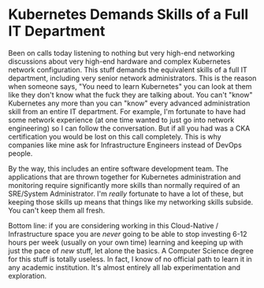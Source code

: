 # Kubernetes Demands Skills of a Full IT Department

Been on calls today listening to nothing but very high-end networking
discussions about very high-end hardware and complex Kubernetes network
configuration. This stuff demands the equivalent skills of a full IT
department, including very senior network administrators. This is the
reason when someone says, "You need to learn Kubernetes" you can look at
them like they don't know what the fuck they are talking about. You
can't "know" Kubernetes any more than you can "know" every advanced
administration skill from an entire IT department. For example, I'm
fortunate to have had some network experience (at one time wanted to
just go into network engineering) so I can follow the conversation. But
if all you had was a CKA certification you would be lost on this call
completely. This is why companies like mine ask for Infrastructure
Engineers instead of DevOps people.

By the way, this includes an entire software development team. The
applications that are thrown together for Kubernetes administration and
monitoring require significantly more skills than normally required of
an SRE/System Administrator. I'm *really* fortunate to have a lot of
these, but keeping those skills up means that things like my networking
skills subside. You can't keep them all fresh.

Bottom line: if you are considering working in this Cloud-Native /
Infrastructure space you are *never* going to be able to stop investing
6-12 hours per week (usually on your own time) learning and keeping up
with just the pace of *new* stuff, let alone the basics. A Computer
Science degree for this stuff is totally useless. In fact, I know of no
official path to learn it in any academic institution. It's almost
entirely all lab experimentation and exploration.
